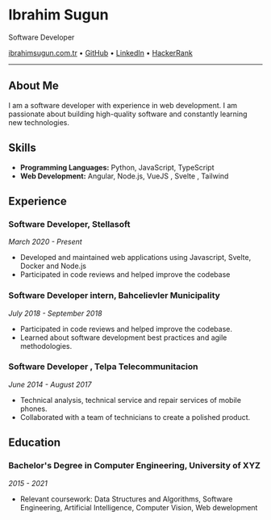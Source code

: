 # Ibrahim Sugun

Software Developer

[ibrahimsugun.com.tr](https://ibrahimsugun.com.tr/) • [GitHub](https://github.com/ibrahimsugun) • [LinkedIn](https://www.linkedin.com/in/ibrahimsugun) • [HackerRank](https://www.hackerrank.com/zibizeretta)

---

## About Me

I am a software developer with experience in web development. I am passionate about building high-quality software and constantly learning new technologies.

## Skills

- **Programming Languages:** Python,  JavaScript, TypeScript
- **Web Development:** Angular, Node.js, VueJS , Svelte , Tailwind

## Experience

### Software Developer, Stellasoft  
*March 2020 - Present*

- Developed and maintained web applications using Javascript, Svelte, Docker and Node.js
- Participated in code reviews and helped improve the codebase


### Software Developer intern, Bahcelievler Municipality
*July 2018 - September 2018*

- Participated in code reviews and helped improve the codebase.
- Learned about software development best practices and agile methodologies.

### Software Developer , Telpa Telecommunitacion 
*June 2014 - August 2017*

- Technical analysis, technical service and repair services of mobile phones.
- Collaborated with a team of technicians  to create a polished product.

## Education

### Bachelor's Degree in Computer Engineering, University of XYZ
*2015 - 2021*

- Relevant coursework: Data Structures and Algorithms, Software Engineering, Artificial Intelligence, Computer Vision, Web dewelopment


